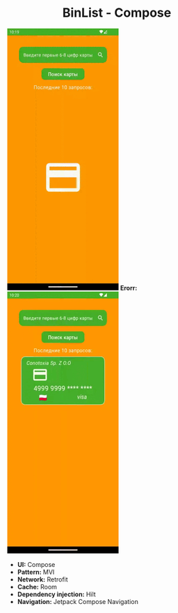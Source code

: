<h1 align="center">BinList - Compose</h1>

 ![**Succes:**](https://github.com/Andewbase/TestBinList/blob/compose/succes.gif)  **Erorr:**  ![](https://github.com/Andewbase/TestBinList/blob/compose/erorr.gif)

- **UI:** Compose
- **Pattern:** MVI
- **Network:** Retrofit
- **Cache:** Room
- **Dependency injection:** Hilt       
- **Navigation:** Jetpack Compose Navigation

